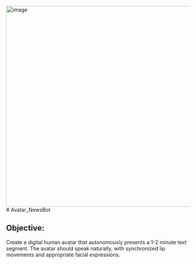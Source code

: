 <img width="550" alt="image" src="https://github.com/user-attachments/assets/f3618c93-92a6-472f-9fa4-ee8e036db191"># Avatar_NewsBot

## Objective: 
Create a digital human avatar that autonomously presents a 1-2 minute text segment. 
The avatar should speak naturally, with synchronized lip movements and appropriate facial expressions.
